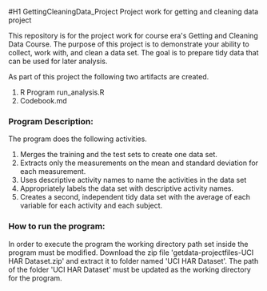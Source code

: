 #H1 GettingCleaningData_Project
Project work for getting and cleaning data project





This repository is for the project work for course era's Getting and Cleaning Data Course. The purpose of this project is to demonstrate your ability to collect, work with, and clean a data set. The goal is to prepare tidy data that can be used for later analysis. 

As part of this project the following two artifacts are created.

1. R Program run_analysis.R
2. Codebook.md


### Program Description:

The program does the following activities.

1. Merges the training and the test sets to create one data set.
2. Extracts only the measurements on the mean and standard deviation for each measurement.
3. Uses descriptive activity names to name the activities in the data set
4. Appropriately labels the data set with descriptive activity names.
5. Creates a second, independent tidy data set with the average of each variable for each activity and each subject.


### How to run the program:

In order to execute the program the working directory path set inside the program must be modified. 
Download the zip file 'getdata-projectfiles-UCI HAR Dataset.zip' and extract it to folder named 'UCI HAR Dataset'. The path of the folder 'UCI HAR Dataset' must 
be updated as the working directory for the program.
